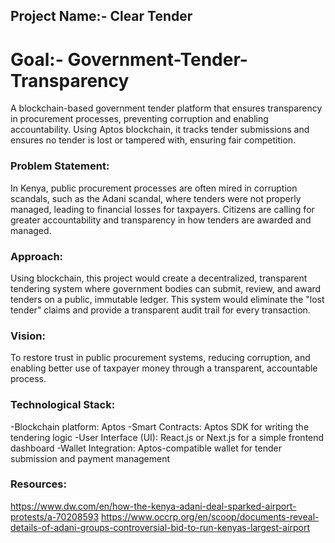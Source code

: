 ## Project Name:- Clear Tender

# Goal:- Government-Tender-Transparency
A blockchain-based government tender platform that ensures transparency in procurement processes, preventing corruption and enabling accountability.
Using Aptos blockchain, it tracks tender submissions and ensures no tender is lost or tampered with, ensuring fair competition.


### Problem Statement:
In Kenya, public procurement processes are often mired in corruption scandals, such as the Adani scandal, where tenders were not properly managed, 
leading to financial losses for taxpayers. Citizens are calling for greater accountability and transparency in how tenders are awarded and managed.

### Approach:
Using blockchain, this project would create a decentralized, transparent tendering system where government bodies can submit, review, and award tenders
on a public, immutable ledger. This system would eliminate the "lost tender" claims and provide a transparent audit trail for every transaction.

### Vision:
To restore trust in public procurement systems, reducing corruption, and enabling better use of taxpayer money through a transparent, accountable process.

### Technological Stack:
-Blockchain platform: Aptos
-Smart Contracts: Aptos SDK for writing the tendering logic
-User Interface (UI): React.js or Next.js for a simple frontend dashboard
-Wallet Integration: Aptos-compatible wallet for tender submission and payment management

### Resources:
https://www.dw.com/en/how-the-kenya-adani-deal-sparked-airport-protests/a-70208593
https://www.occrp.org/en/scoop/documents-reveal-details-of-adani-groups-controversial-bid-to-run-kenyas-largest-airport
